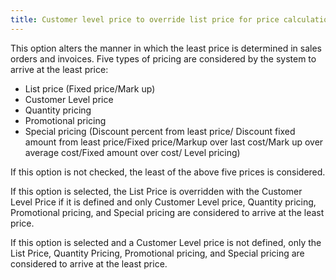 ```yaml
---
title: Customer level price to override list price for price calculation
---
```



This option alters the manner in which the least price is determined  in sales orders and invoices. Five types of pricing are considered by  the system to arrive at the least price:

- List price (Fixed  price/Mark up)
- Customer Level  price
- Quantity pricing
- Promotional pricing
- Special pricing  (Discount percent from least price/ Discount fixed amount from least price/Fixed  price/Markup over last cost/Mark up over average cost/Fixed amount over  cost/ Level pricing)



If this option is not checked, the least of the above five prices is  considered.


If this option is selected, the List Price is overridden with the Customer  Level Price if it is defined and only Customer Level price, Quantity pricing,  Promotional pricing, and Special pricing are considered to arrive at the  least price.


If this option is selected and a Customer Level price is not defined,  only the List Price, Quantity Pricing, Promotional pricing, and Special  pricing are considered to arrive at the least price.
